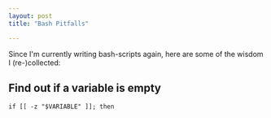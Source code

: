 ```yaml
---
layout: post
title: "Bash Pitfalls"

---
```


Since I'm currently writing bash-scripts again, here are some of the wisdom I (re-)collected:

## Find out if a variable is empty
`if [[ -z "$VARIABLE" ]]; then`

